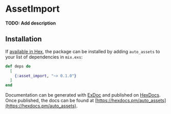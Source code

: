 # AssetImport

**TODO: Add description**

## Installation

If [available in Hex](https://hex.pm/docs/publish), the package can be installed
by adding `auto_assets` to your list of dependencies in `mix.exs`:

```elixir
def deps do
  [
    {:asset_import, "~> 0.1.0"}
  ]
end
```

Documentation can be generated with [ExDoc](https://github.com/elixir-lang/ex_doc)
and published on [HexDocs](https://hexdocs.pm). Once published, the docs can
be found at [https://hexdocs.pm/auto_assets](https://hexdocs.pm/auto_assets).

